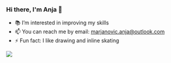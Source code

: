 ### Hi there, I'm Anja 👋

- 📚 I’m interested in improving my skills 
- 📫 You can reach me by email: marjanovic.anja@outlook.com
- ⚡ Fun fact: I like drawing and inline skating 

<img src="https://github-readme-stats.vercel.app/api?username=anjamarjanovic&&show_icons=true&title_color=ffffff&icon_color=bb2acf&text_color=daf7dc&bg_color=151515">
